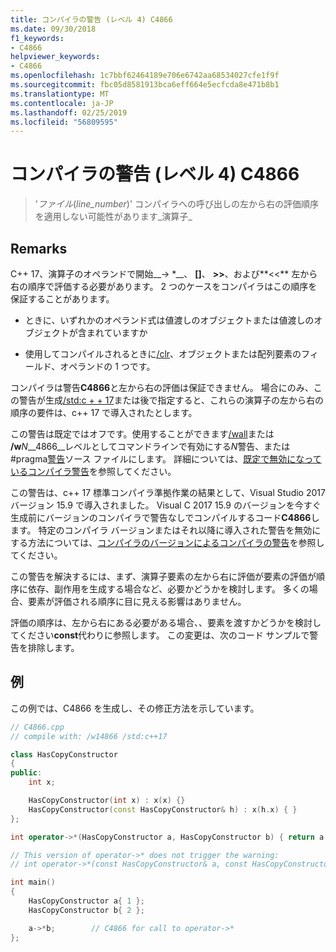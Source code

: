 ```yaml
---
title: コンパイラの警告 (レベル 4) C4866
ms.date: 09/30/2018
f1_keywords:
- C4866
helpviewer_keywords:
- C4866
ms.openlocfilehash: 1c7bbf62464189e706e6742aa68534027cfe1f9f
ms.sourcegitcommit: fbc05d8581913bca6eff664e5ecfcda8e471b8b1
ms.translationtype: MT
ms.contentlocale: ja-JP
ms.lasthandoff: 02/25/2019
ms.locfileid: "56809595"
---
```

# <a name="compiler-warning-level-4-c4866"></a>コンパイラの警告 (レベル 4) C4866

> '_ファイル_(*line_number*)' コンパイラへの呼び出しの左から右の評価順序を適用しない可能性があります_演算子_

## <a name="remarks"></a>Remarks

C++ 17、演算子のオペランドで開始__-> \*__、  **\[]**、 **>>**、および**\<\<** 左から右の順序で評価する必要があります。 2 つのケースをコンパイラはこの順序を保証することがあります。

- ときに、いずれかのオペランド式は値渡しのオブジェクトまたは値渡しのオブジェクトが含まれていますか

- 使用してコンパイルされるときに[/clr](../../build/reference/clr-common-language-runtime-compilation.md)、オブジェクトまたは配列要素のフィールド、オペランドの 1 つです。

コンパイラは警告**C4866**と左から右の評価は保証できません。 場合にのみ、この警告が生成[/std:c + + 17](../../build/reference/std-specify-language-standard-version.md)または後で指定すると、これらの演算子の左から右の順序の要件は、c++ 17 で導入されたとします。

この警告は既定ではオフです。使用することができます[/wall](../../build/reference/compiler-option-warning-level.md)または __/w__*N*__4866__レベルとしてコマンドラインで有効にする*N*警告、または#pragma[警告](../../preprocessor/warning.md)ソース ファイルにします。 詳細については、[既定で無効になっているコンパイラ警告](../../preprocessor/compiler-warnings-that-are-off-by-default.md)を参照してください。

この警告は、c++ 17 標準コンパイラ準拠作業の結果として、Visual Studio 2017 バージョン 15.9 で導入されました。 Visual C 2017 15.9 のバージョンを今すぐ生成前にバージョンのコンパイラで警告なしでコンパイルするコード**C4866**します。 特定のコンパイラ バージョンまたはそれ以降に導入された警告を無効にする方法については、[コンパイラのバージョンによるコンパイラの警告](compiler-warnings-by-compiler-version.md)を参照してください。

この警告を解決するには、まず、演算子要素の左から右に評価が要素の評価が順序に依存、副作用を生成する場合など、必要かどうかを検討します。 多くの場合、要素が評価される順序に目に見える影響はありません。

評価の順序は、左から右にある必要がある場合、、要素を渡すかどうかを検討してください**const**代わりに参照します。 この変更は、次のコード サンプルで警告を排除します。

## <a name="example"></a>例

この例では、C4866 を生成し、その修正方法を示しています。

```cpp
// C4866.cpp
// compile with: /w14866 /std:c++17

class HasCopyConstructor
{
public:
    int x;

    HasCopyConstructor(int x) : x(x) {}
    HasCopyConstructor(const HasCopyConstructor& h) : x(h.x) { }
};

int operator->*(HasCopyConstructor a, HasCopyConstructor b) { return a.x + b.x; }

// This version of operator->* does not trigger the warning:
// int operator->*(const HasCopyConstructor& a, const HasCopyConstructor& b) { return a.x + b.x; }

int main()
{
    HasCopyConstructor a{ 1 };
    HasCopyConstructor b{ 2 };

    a->*b;        // C4866 for call to operator->*
};
```
